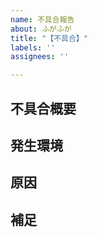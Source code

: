 ```yaml
---
name: 不具合報告
about: ふがふが
title: "【不具合】"
labels: ''
assignees: ''

---
```


<!-- あくまでテンプレートなので必ずしもすべての項目を埋めなくてよい -->
<!-- タイトルは不具合の内容が他の人にも伝わるように1行でまとめる。 -->

## 不具合概要
<!-- どこかのデザインが崩れてるとか、動かなくなっているなどなど -->

## 発生環境
<!-- スマホなら端末名とブラウザ、PCならブラウザとか、分かる人は画角とか -->

## 原因
<!-- わかっていれば記載しましょう！ -->

## 補足
<!-- なにかついでに言いたいことがあれば！ -->
